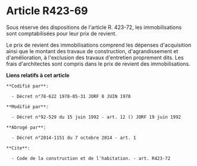 # Article R423-69

Sous réserve des dispositions de l'article R. 423-72, les immobilisations sont comptabilisées pour leur prix de revient.

Le prix de revient des immobilisations comprend les dépenses d'acquisition ainsi que le montant des travaux de construction,
d'agrandissement et d'amélioration, à l'exclusion des travaux d'entretien proprement dits. Les frais d'architectes sont
compris dans le prix de revient des immobilisations.

**Liens relatifs à cet article**

	**Codifié par**:

	  - Décret n°78-622 1978-05-31 JORF 8 JUIN 1978

	**Modifié par**:

	  - Décret n°92-529 du 15 juin 1992 - art. 12 () JORF 19 juin 1992

	**Abrogé par**:

	  - Décret n°2014-1151 du 7 octobre 2014 - art. 1

	**Cite**:

	  - Code de la construction et de l'habitation. - art. R423-72
